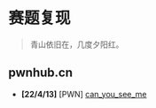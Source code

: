 # 赛题复现

> 青山依旧在，几度夕阳红。

## pwnhub.cn

- **[22/4/13]** [PWN] [can_you_see_me](/reproduce/220413-canyouseeme)



